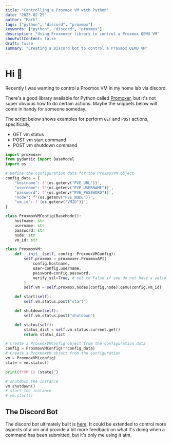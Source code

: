 ```yaml
--- 
title: "Controlling a Proxmox VM with Python"
date: "2023-02-25"
author: "Mark"
tags: ["python", "discord", "proxmox"]
keywords: ["python", "discord", "proxmox"]
description: "Using Proxmoxer library to control a Proxmox QEMU VM"
showFullContent: false
draft: false
summary: "Creating a Discord bot to control a Proxmox QEMU VM"
---
```


# Hi 👋

Recently I was wanting to control a Proxmox VM in my home lab via discord. 

There's a good library available for Python called [Promoxer](https://proxmoxer.github.io/docs/1.2/), but it's not super obvious how to do certain actions. Maybe the snippets below will come in handy for
someone someday.

The script below shows examples for perform `GET` and `POST` actions, specifically, 

* GET vm status
* POST vm start command
* POST vm shutdown command

```python
import proxmoxer
from pydantic import BaseModel
import os

# Define the configuration data for the ProxmoxVM object
config_data = {
    "hostname": f'{os.getenv("PVE_URL")}',
    "username": f'{os.getenv("PVE_USERNAME")}',
    "password": f'{os.getenv("PVE_PASSWORD")}',
    "node": f'{os.getenv("PVE_NODE")}',
    "vm_id": f'{os.getenv("VMID")}',
}

class ProxmoxVMConfig(BaseModel):
    hostname: str
    username: str
    password: str
    node: str
    vm_id: str

class ProxmoxVM:
    def __init__(self, config: ProxmoxVMConfig):
        self.proxmox = proxmoxer.ProxmoxAPI(
            config.hostname,
            user=config.username,
            password=config.password,
            verify_ssl=True, # set to False if you do not have a valid cert for your Proxmox server
        )
        self.vm = self.proxmox.nodes(config.node).qemu(config.vm_id)

    def start(self):
        self.vm.status.post("start")

    def shutdown(self):
        self.vm.status.post("shutdown")

    def status(self):
        status_dict = self.vm.status.current.get()
        return status_dict

# Create a ProxmoxVMConfig object from the configuration data
config = ProxmoxVMConfig(**config_data)
# Create a ProxmoxVM object from the configuration
vm = ProxmoxVM(config)
state = vm.status()

print(f"VM is {state}")

# shutdown the instance
vm.shutdown()
# start the instance
# vm.start()
```

## The Discord Bot

The discord bot ultimately built is [here](https://github.com/markopolo123/discord-proxmox-bot). It could be extended to control more aspects of a vm and provide a bit more feedback on what it's doing when a command has been submitted, but it's only me using it atm. 
